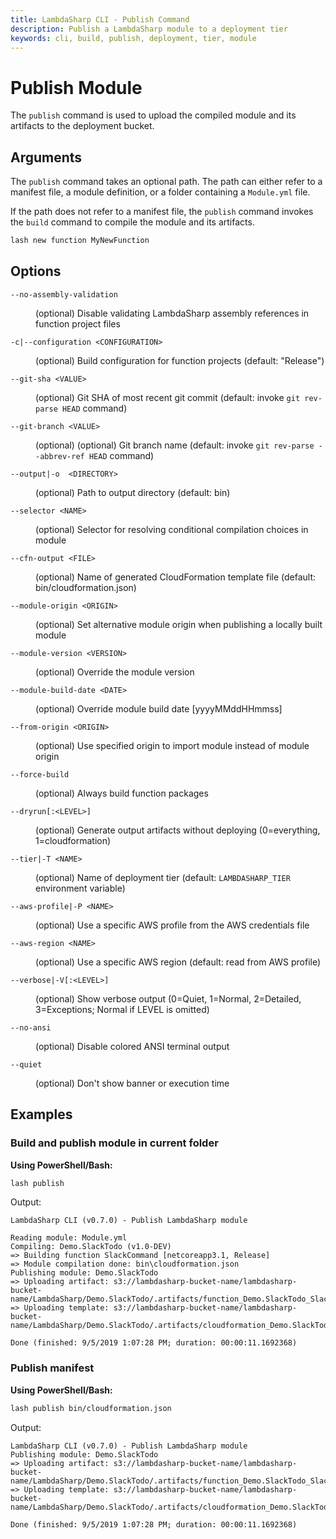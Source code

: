 ```yaml
---
title: LambdaSharp CLI - Publish Command
description: Publish a LambdaSharp module to a deployment tier
keywords: cli, build, publish, deployment, tier, module
---
```

# Publish Module

The `publish` command is used to upload the compiled module and its artifacts to the deployment bucket.

## Arguments

The `publish` command takes an optional path. The path can either refer to a manifest file, a module definition, or a folder containing a `Module.yml` file.

If the path does not refer to a manifest file, the `publish` command invokes the `build` command to compile the module and its artifacts.

```bash
lash new function MyNewFunction
```

## Options

<dl>

<dt><code>--no-assembly-validation</code></dt>
<dd>

(optional) Disable validating LambdaSharp assembly references in function project files
</dd>

<dt><code>-c|--configuration &lt;CONFIGURATION&gt;</code></dt>
<dd>

(optional) Build configuration for function projects (default: "Release")
</dd>

<dt><code>--git-sha &lt;VALUE&gt;</code></dt>
<dd>

(optional) Git SHA of most recent git commit (default: invoke `git rev-parse HEAD` command)
</dd>

<dt><code>--git-branch &lt;VALUE&gt;</code></dt>
<dd>

(optional) (optional) Git branch name (default: invoke `git rev-parse --abbrev-ref HEAD` command)
</dd>

<dt><code>--output|-o  &lt;DIRECTORY&gt;</code></dt>
<dd>

(optional) Path to output directory (default: bin)
</dd>

<dt><code>--selector &lt;NAME&gt;</code></dt>
<dd>

(optional) Selector for resolving conditional compilation choices in module
</dd>

<dt><code>--cfn-output &lt;FILE&gt;</code></dt>
<dd>

(optional) Name of generated CloudFormation template file (default: bin/cloudformation.json)
</dd>

<dt><code>--module-origin &lt;ORIGIN&gt;</code></dt>
<dd>

(optional) Set alternative module origin when publishing a locally built module
</dd>

<dt><code>--module-version &lt;VERSION&gt;</code></dt>
<dd>

(optional) Override the module version
</dd>

<dt><code>--module-build-date &lt;DATE&gt;</code></dt>
<dd>

(optional) Override module build date [yyyyMMddHHmmss]
</dd>

<dt><code>--from-origin &lt;ORIGIN&gt;</code></dt>
<dd>

(optional) Use specified origin to import module instead of module origin
</dd>

<dt><code>--force-build</code></dt>
<dd>

(optional) Always build function packages
</dd>

<dt><code>--dryrun[:&lt;LEVEL&gt;]</code></dt>
<dd>

(optional) Generate output artifacts without deploying (0=everything, 1=cloudformation)
</dd>

<dt><code>--tier|-T &lt;NAME&gt;</code></dt>
<dd>

(optional) Name of deployment tier (default: <code>LAMBDASHARP_TIER</code> environment variable)
</dd>

<dt><code>--aws-profile|-P &lt;NAME&gt;</code></dt>
<dd>

(optional) Use a specific AWS profile from the AWS credentials file
</dd>

<dt><code>--aws-region &lt;NAME&gt;</code></dt>
<dd>

(optional) Use a specific AWS region (default: read from AWS profile)
</dd>

<dt><code>--verbose|-V[:&lt;LEVEL&gt;]</code></dt>
<dd>

(optional) Show verbose output (0=Quiet, 1=Normal, 2=Detailed, 3=Exceptions; Normal if LEVEL is omitted)
</dd>

<dt><code>--no-ansi</code></dt>
<dd>

(optional) Disable colored ANSI terminal output
</dd>

<dt><code>--quiet</code></dt>
<dd>

(optional) Don't show banner or execution time
</dd>

</dl>

## Examples

### Build and publish module in current folder

__Using PowerShell/Bash:__
```bash
lash publish
```

Output:
```
LambdaSharp CLI (v0.7.0) - Publish LambdaSharp module

Reading module: Module.yml
Compiling: Demo.SlackTodo (v1.0-DEV)
=> Building function SlackCommand [netcoreapp3.1, Release]
=> Module compilation done: bin\cloudformation.json
Publishing module: Demo.SlackTodo
=> Uploading artifact: s3://lambdasharp-bucket-name/lambdasharp-bucket-name/LambdaSharp/Demo.SlackTodo/.artifacts/function_Demo.SlackTodo_SlackCommand_E0F4477DDAFDC152C8B66343657E9425.zip
=> Uploading template: s3://lambdasharp-bucket-name/lambdasharp-bucket-name/LambdaSharp/Demo.SlackTodo/.artifacts/cloudformation_Demo.SlackTodo_939992254E194760372083264D08D795.json

Done (finished: 9/5/2019 1:07:28 PM; duration: 00:00:11.1692368)
```

### Publish manifest

__Using PowerShell/Bash:__
```bash
lash publish bin/cloudformation.json
```

Output:
```
LambdaSharp CLI (v0.7.0) - Publish LambdaSharp module
Publishing module: Demo.SlackTodo
=> Uploading artifact: s3://lambdasharp-bucket-name/lambdasharp-bucket-name/LambdaSharp/Demo.SlackTodo/.artifacts/function_Demo.SlackTodo_SlackCommand_E0F4477DDAFDC152C8B66343657E9425.zip
=> Uploading template: s3://lambdasharp-bucket-name/lambdasharp-bucket-name/LambdaSharp/Demo.SlackTodo/.artifacts/cloudformation_Demo.SlackTodo_939992254E194760372083264D08D795.json

Done (finished: 9/5/2019 1:07:28 PM; duration: 00:00:11.1692368)
```
